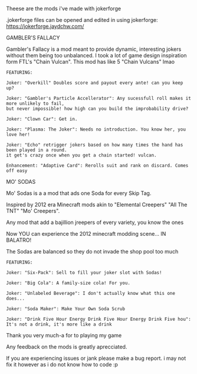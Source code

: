 Theese are the mods i've made with jokerforge

.jokerforge files can be opened and edited in using jokerforge: https://jokerforge.jaydchw.com/



GAMBLER'S FALLACY

Gambler's Fallacy is a mod meant to provide dynamic, interesting jokers without them being too unbalanced. I took a lot of game design inspiration form FTL's "Chain Vulcan". This mod has like 5 "Chain Vulcans" lmao



    FEATURING:

    Joker: "Overkill" Doubles score and payout every ante! can you keep up?

    Joker: "Gambler's Particle Accellerator": Any sucessfull roll makes it more unlikely to fail,
    but never impossible! how high can you build the improbability drive?

    Joker: "Clown Car": Get in.

    Joker: "Plasma: The Joker": Needs no introduction. You know her, you love her!

    Joker: "Echo" retrigger jokers based on how many times the hand has been played in a round.
    it get's crazy once when you get a chain started! vulcan.

    Enhancement: "Adaptive Card": Rerolls suit and rank on discard. Comes off easy



MO' SODAS

Mo' Sodas is a a mod that ads one Soda for every Skip Tag.

Inspired by 2012 era Minecraft mods akin to "Elemental Creepers" "All The TNT" "Mo' Creepers".

Any mod that add a bajillion jreepers of every variety, you know the ones

Now YOU can experience the 2012 minecraft modding scene... IN BALATRO!

The Sodas are balanced so they do not invade the shop pool too much



    FEATURING:

    Joker: "Six-Pack": Sell to fill your joker slot with Sodas!

    Joker: "Big Cola": A family-size cola! For you.

    Joker: "Unlabeled Beverage": I don't actually know what this one does...

    Joker: "Soda Maker": Make Your Own Soda Scrub

    Joker: "Drink Five Hour Energy Drink Five Hour Energy Drink Five hou":
    It's not a drink, it's more like a drink

Thank you very much-a for to playing my game

Any feedback on the mods is greatly aprecciated.

If you are experiencing issues or jank please make a bug report. i may not fix it however as i do not know how to code :p 
